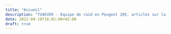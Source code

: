 ```yaml
---
title: "Accueil"
description: "TU4EVER - Equipe de raid en Peugeot 205, articles sur la restauration et la préparation de notre voiture. Actuellement en préparation pour l'Alpinaraid 2022 !"
date: 2022-09-18T16:02:00+02:00
draft: true
---
```


